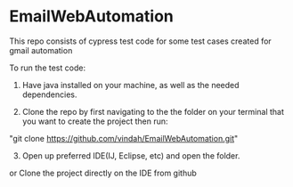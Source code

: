 # EmailWebAutomation
This repo consists of cypress test code for some test cases created for gmail automation

To run the test code:

1. Have java installed on your machine, as well as the needed dependencies.

2. Clone the repo by first navigating to the the folder on your terminal that you want to create the project then run:

 "git clone https://github.com/vindah/EmailWebAutomation.git"
 
3. Open up preferred IDE(IJ, Eclipse, etc) and open the folder. 

or
Clone the project directly on the IDE from github
